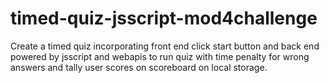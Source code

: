# timed-quiz-jsscript-mod4challenge
Create a timed quiz incorporating front end click start button and back end powered by jsscript and webapis to run quiz with time penalty for wrong answers and tally user scores on scoreboard on local storage.
